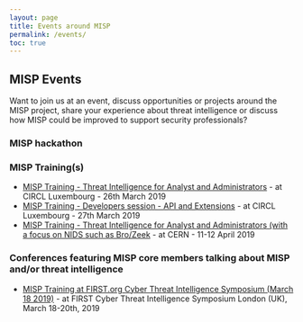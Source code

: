```yaml
---
layout: page
title: Events around MISP
permalink: /events/
toc: true
---
```


## MISP Events

Want to join us at an event, discuss opportunities or projects around the MISP project, share your experience about threat intelligence or discuss how MISP could be improved to support security professionals?

### MISP hackathon

### MISP Training(s)

- [MISP Training - Threat Intelligence for Analyst and Administrators](https://en.xing-events.com/YXNNPWD) - at CIRCL Luxembourg - 26th March 2019
- [MISP Training - Developers session - API and Extensions](https://en.xing-events.com/IHSBNTB) - at CIRCL Luxembourg - 27th March 2019
- [MISP Training - Threat Intelligence for Analyst and Administrators (with a focus on NIDS such as Bro/Zeek](https://indico.cern.ch/event/787173/) - at CERN - 11-12 April 2019

### Conferences featuring MISP core members talking about MISP and/or threat intelligence

- [MISP Training at FIRST.org Cyber Threat Intelligence Symposium (March 18 2019)](https://www.first.org/events/symposium/london2019/program) - at FIRST Cyber Threat Intelligence Symposium London (UK), March 18-20th, 2019

